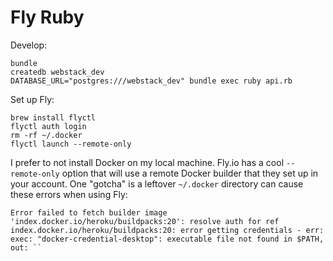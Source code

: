 # Fly Ruby

Develop:

```
bundle
createdb webstack_dev
DATABASE_URL="postgres:///webstack_dev" bundle exec ruby api.rb
```

Set up Fly:

```
brew install flyctl
flyctl auth login
rm -rf ~/.docker
flyctl launch --remote-only
```

I prefer to not install Docker on my local machine. Fly.io has a cool
`--remote-only` option that will use a remote Docker builder that they set up in
your account. One "gotcha" is a leftover `~/.docker` directory can cause these
errors when using Fly:

```
Error failed to fetch builder image 'index.docker.io/heroku/buildpacks:20': resolve auth for ref index.docker.io/heroku/buildpacks:20: error getting credentials - err: exec: "docker-credential-desktop": executable file not found in $PATH, out: ``
```
